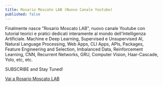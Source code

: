 ```yaml
---
title: Rosario Moscato LAB (Nuovo Canale Youtube)
published: false
---
```

Finalmente nasce "Rosario Moscato LAB", nuovo canale Youtube con tutorial teorici e pratici dedicati interamente al mondo dell'Intelligenza Artificiale.
Machine e Deep Learning, Supervised e Unsupervised AI, Natural Language Processing, Web Apps, CLI Apps, APIs, Packages, Feature Engineering and Selection,
Imbalanced Data, Reinforcement Learning, CNN, Recurrent Networks, GRU, Computer Vision, Haar-Cascade, Yolo, etc, etc.

SUBSCRIBE and Stay Tuned!

[Vai a Rosario Moscato LAB](https://www.youtube.com/channel/UCDn-FahQNJQOekLrOcR7-7Q "Rosario Moscato LAB")
